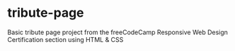 # tribute-page
Basic tribute page project from the freeCodeCamp Responsive Web Design Certification section using HTML &amp; CSS
